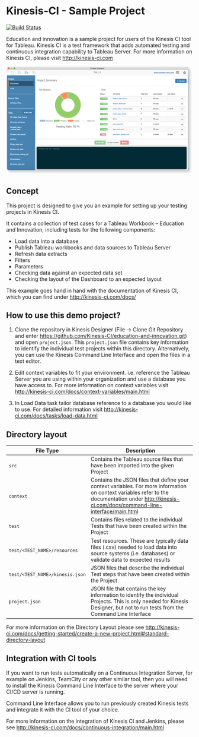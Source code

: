 # Kinesis-CI - Sample Project

[![Build Status](http://jenkins.kinesis-ci.com:8081/buildStatus/icon?job=GitHub%20-%20Education%20and%20Innovation)](http://jenkins.kinesis-ci.com:8081/job/GitHub%20-%20Education%20and%20Innovation/)

Education and innovation is a sample project for users of the Kinesis CI tool for Tableau.
Kinesis CI is a test framework that adds automated testing and continuous integration capability to Tableau Server.
For more information on Kinesis CI, please visit http://kinesis-ci.com

![screenshot](/screenshot.png)

## Concept

This project is designed to give you an example for setting up your testing projects in Kinesis CI.

It contains a collection of test cases for a Tableau Workbook – Education and Innovation,
including tests for the following components:
-	Load data into a database
-	Publish Tableau workbooks and data sources to Tableau Server
-	Refresh data extracts
-	Filters
-	Parameters
-	Checking data against an expected data set
- Checking the layout of the Dashboard to an expected layout

This example goes hand in hand with the documentation of Kinesis CI, which you can find under http://kinesis-ci.com/docs/


## How to use this demo project?

1.	Clone the repository in Kinesis Designer (File -> Clone Git Repository and enter https://github.com/Kinesis-CI/education-and-innovation.git) and open ``project.json``. This ``project.json`` file contains key
information to identify the individual test projects within this directory.
Alternatively, you can use the Kinesis Command Line Interface and open the files in a text editor.

2.	Edit context variables to fit your environment. i.e. reference the Tableau Server you are using within your organization and use a database you have access to. For more information on context variables visit
http://kinesis-ci.com/docs/context-variables/main.html

3.	In Load Data task tailor database reference to a database you would like to use. For detailed information visit http://kinesis-ci.com/docs/tasks/load-data.html

## Directory layout

File Type    | Description
------------ | --------------
``src`` | Contains the Tableau source files that have been imported into the given Project
``context`` | Contains the JSON files that define your context variables. For more information on context variables refer to the documentation under  http://kinesis-ci.com/docs/command-line-interface/main.html
``test`` | Contains files related to the individual Tests that have been created within the Project
``test/<TEST_NAME>/resources`` | Test resources. These are typically data files (.csv) needed to load data into source systems (i.e. databases) or validate data to expected results
``test/<TEST_NAME>/kinesis.json`` | JSON files that describe the individual Test steps that have been created within the Project
``project.json`` | JSON file that contains the key information to identify the individual Projects. This is only needed for Kinesis Designer, but not to run tests from the Command Line Interface

For more information on the Directory Layout please see http://kinesis-ci.com/docs/getting-started/create-a-new-project.html#standard-directory-layout

## Integration with CI tools

If you want to run tests automatically on a Continuous Integration Server, for example on Jenkins, TeamCity or any other similar tool, then you will need to install the Kinesis Command Line Interface to the server where your CI/CD server is running.

Command Line Interface allows you to run previously created Kinesis tests and integrate it with the CI tool of your choice.

For more information on the integration of Kinesis CI and Jenkins, please see http://kinesis-ci.com/docs/continuous-integration/main.html
